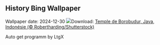 ## History Bing Wallpaper
Wallpaper date: 2024-12-30
![](https://www.bing.com/th?id=OHR.BorobudurBells_FR-CA7089103759_UHD.jpg&w=1000)Download: [Temple de Borobudur, Java, Indonésie (© Robertharding/Shutterstock)](https://www.bing.com/th?id=OHR.BorobudurBells_FR-CA7089103759_UHD.jpg)

Auto get programm by LtgX
